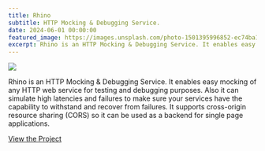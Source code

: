 ```yaml
---
title: Rhino
subtitle: HTTP Mocking & Debugging Service.
date: 2024-06-01 00:00:00
featured_image: https://images.unsplash.com/photo-1501395996852-ec74ba174d29?q=75&fm=jpg&w=1000&fit=max
excerpt: Rhino is an HTTP Mocking & Debugging Service. It enables easy mocking of any HTTP web service for testing and debugging purposes.
---
```


![](https://images.unsplash.com/photo-1501395996852-ec74ba174d29?q=75&fm=jpg&w=1000&fit=max)

Rhino is an HTTP Mocking & Debugging Service. It enables easy mocking of any HTTP web service for testing and debugging purposes. Also it can simulate high latencies and failures to make sure your services have the capability to withstand and recover from failures. It supports cross-origin resource sharing (CORS) so it can be used as a backend for single page applications.

<a href="https://github.com/Clivern/Rhino" class="button button--large">View the Project</a>
